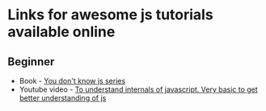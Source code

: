 # Links for awesome js tutorials available online

## Beginner
- Book - [You don't know js series](https://github.com/getify/You-Dont-Know-JS)
- Youtube video - [To understand internals of javascript. Very basic to get better understanding of js](https://www.youtube.com/watch?v=Bv_5Zv5c-Ts)

